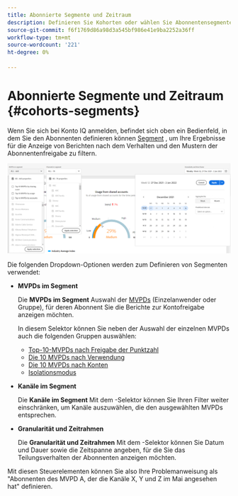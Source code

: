 ```yaml
---
title: Abonnierte Segmente und Zeitraum
description: Definieren Sie Kohorten oder wählen Sie Abonnentensegmente aus, um die Möglichkeiten zur Kontofreigabe und die Muster Ihrer Kanal-Viewer für die Verwendung grafischer Tools und Berichte in Konto IQ zu messen.
source-git-commit: f6f1769d86a98d3a545bf986e41e9ba2252a36ff
workflow-type: tm+mt
source-wordcount: '221'
ht-degree: 0%

---
```



# Abonnierte Segmente und Zeitraum {#cohorts-segments}

Wenn Sie sich bei Konto IQ anmelden, befindet sich oben ein Bedienfeld, in dem Sie den Abonnenten definieren können [Segment](/help/AccountIQ/product-concepts.md#segment-segmet-def) , um Ihre Ergebnisse für die Anzeige von Berichten nach dem Verhalten und den Mustern der Abonnentenfreigabe zu filtern.

![](assets/filter-panel.png)

Die folgenden Dropdown-Optionen werden zum Definieren von Segmenten verwendet:

* **MVPDs im Segment**

   Die **MVPDs im Segment** Auswahl der [MVPDs](/help/AccountIQ/product-concepts.md#mvpd-def) (Einzelanwender oder Gruppe), für deren Abonnent Sie die Berichte zur Kontofreigabe anzeigen möchten.

   In diesem Selektor können Sie neben der Auswahl der einzelnen MVPDs auch die folgenden Gruppen auswählen:
   * [Top-10-MVPDs nach Freigabe der Punktzahl](/help/AccountIQ/product-concepts.md#top-mvpds-def)
   * [Die 10 MVPDs nach Verwendung](/help/AccountIQ/product-concepts.md#top-mvpds-def)
   * [Die 10 MVPDs nach Konten](/help/AccountIQ/product-concepts.md#top-mvpds-def)
   * [Isolationsmodus](/help/AccountIQ/isolation-mode.md)

* **Kanäle im Segment**

   Die **Kanäle im Segment** Mit dem -Selektor können Sie Ihren Filter weiter einschränken, um Kanäle auszuwählen, die den ausgewählten MVPDs entsprechen.

   <!--For example, you can define your segment as the "subscribers of the MVPD A that watched the channels X, Y, and Z".-->

* **Granularität und Zeitrahmen**

   Die **Granularität und Zeitrahmen** Mit dem -Selektor können Sie Datum und Dauer sowie die Zeitspanne angeben, für die Sie das Teilungsverhalten der Abonnenten anzeigen möchten.

Mit diesen Steuerelementen können Sie also Ihre Problemanweisung als &quot;Abonnenten des MVPD A, der die Kanäle X, Y und Z im Mai angesehen hat&quot; definieren.
